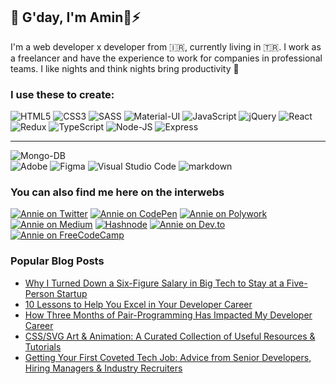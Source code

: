 ## 👋 G'day, I'm Amin🦄⚡️


I'm a web developer x developer from 🇮🇷, currently living in 🇹🇷. I work as a freelancer and have the experience to work for companies in professional teams.
I like nights and think nights bring productivity 🌙

### I use these to create:

<img alt="HTML5" src="https://img.shields.io/badge/html5%20-%23E34F26.svg?&style=for-the-badge&logo=html5&logoColor=white"/> <img alt="CSS3" src="https://img.shields.io/badge/css3%20-%231572B6.svg?&style=for-the-badge&logo=css3&logoColor=white"/> <img alt="SASS" src="https://img.shields.io/badge/SASS%20-hotpink.svg?&style=for-the-badge&logo=SASS&logoColor=white"/> <img alt="Material-UI" src="https://img.shields.io/badge/Material%20UI-0078d7.svg?&style=for-the-badge&logo=mui&logoColor=white"/> <img alt="JavaScript" src="https://img.shields.io/badge/javascript%20-%23323330.svg?&style=for-the-badge&logo=javascript&logoColor=%23F7DF1E"/> <img alt="jQuery" src="https://img.shields.io/badge/jQuery-0769AD?style=for-the-badge&logo=jquery&logoColor=white" /> <img alt="React" src="https://img.shields.io/badge/react%20-%2320232a.svg?&style=for-the-badge&logo=react&logoColor=%2361DAFB"/> <img alt="Redux" src="https://img.shields.io/badge/redux%20-%23593d88.svg?&style=for-the-badge&logo=redux&logoColor=white"/> <img alt="TypeScript" src="https://img.shields.io/badge/typescript%20-%23007ACC.svg?&style=for-the-badge&logo=typescript&logoColor=white"/> <img alt="Node-JS" src="https://img.shields.io/badge/Node%20js%20-%23323330.svg?&style=for-the-badge&logo=Node.js&logoColor=green"/> <img alt="Express" src="https://img.shields.io/badge/Express%20-000000?&style=for-the-badge&logo=Express&logoColor=white"/> <br /> <hr />
<img alt="Mongo-DB" src="https://img.shields.io/badge/Mongo%20DB%20-grey?&style=for-the-badge&logo=MongoDB&logoColor=green"/> <br />
<img alt="Adobe" src="https://img.shields.io/badge/adobe%20-%23FF0000.svg?&style=for-the-badge&logo=adobe&logoColor=white"/> <img alt="Figma" src="https://img.shields.io/badge/figma%20-%23F24E1E.svg?&style=for-the-badge&logo=figma&logoColor=white"/> <img alt="Visual Studio Code" src="https://img.shields.io/badge/Visual%20Studio%20Code-0078d7.svg?&style=for-the-badge&logo=visual-studio-code&logoColor=white"/> <img alt="markdown" src="https://img.shields.io/badge/Markdown-000000?style=for-the-badge&logo=markdown&logoColor=white"/>

### You can also find me here on the interwebs

[<img alt="Annie on Twitter" src="https://img.shields.io/badge/Twitter-1DA1F2?style=for-the-badge&logo=twitter&logoColor=white"/>](https://twitter.com/anniebombanie_)
[<img alt="Annie on CodePen" src="https://img.shields.io/badge/Codepen-000000?style=for-the-badge&logo=codepen&logoColor=white"/>](https://codepen.io/anniebombanie)
[<img alt="Annie on Polywork" src="https://img.shields.io/badge/polywork-543DE0?style=for-the-badge&logo=polywork&logoColor=white"/>](https://updates.anniebombanie.com/)
[<img alt="Annie on Medium" src="https://img.shields.io/badge/Medium-12100E?style=for-the-badge&logo=medium&logoColor=white"/>](https://anniebombanie.medium.com/)
[<img alt="Hashnode" src="https://img.shields.io/badge/Hashnode-2962FF?style=for-the-badge&logo=hashnode&logoColor=white"/>](https://blog.anniebombanie.com/)
[<img alt="Annie on Dev.to" src="https://img.shields.io/badge/dev.to-0A0A0A?style=for-the-badge&logo=devdotto&logoColor=white"/>](https://dev.to/anniebombanie)
[<img alt="Annie on FreeCodeCamp" src="https://img.shields.io/badge/freecodecamp-27273D?style=for-the-badge&logo=freecodecamp&logoColor=white"/>](https://www.freecodecamp.org/news/author/anniebombanie/)

### Popular Blog Posts
* [Why I Turned Down a Six-Figure Salary in Big Tech to Stay at a Five-Person Startup](https://blog.anniebombanie.com/why-i-turned-down-a-six-figure-salary-in-big-tech-to-stay-at-a-five-person-startup?source=annie)
* [10 Lessons to Help You Excel in Your Developer Career](https://blog.anniebombanie.com/10-lessons-to-help-you-excel-in-your-developer-career?source=annie)
* [How Three Months of Pair-Programming Has Impacted My Developer Career](https://blog.anniebombanie.com/how-three-months-of-pair-programming-impacted-my-developer-career?source=annie)
* [CSS/SVG Art & Animation: A Curated Collection of Useful Resources & Tutorials](https://blog.anniebombanie.com/css-svg-art-animation-a-curated-collection-of-useful-resources-tutorials?source=annie)
* [Getting Your First Coveted Tech Job: Advice from Senior Developers, Hiring Managers & Industry Recruiters](https://blog.anniebombanie.com/getting-your-first-coveted-tech-job-advice-from-senior-developers-hiring-managers-industry-recruiters?source=annie)

<!--
**anniebombanie/anniebombanie** is a ✨ _special_ ✨ repository because its `README.md` (this file) appears on your GitHub profile.

Here are some ideas to get you started:

- 🔭 I’m currently working on ...
- 🌱 I’m currently learning ...
- 👯 I’m looking to collaborate on ...
- 🤔 I’m looking for help with ...
- 💬 Ask me about ...
- 📫 How to reach me: ...
- 😄 Pronouns: ...
- ⚡ Fun fact: ...

-->

